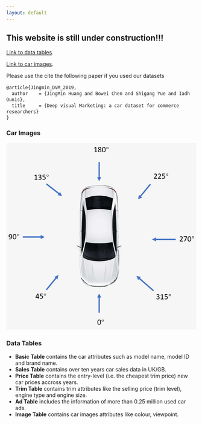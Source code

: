 ```yaml
---
layout: default
---
```



## This website is still under construction!!!

[Link to data tables](https://www.dropbox.com/sh/lf53rml5p4n51l2/AABa5M95ZlZwq0hmCXWpBBv8a?dl=0).

[Link to car images](https://www.dropbox.com/sh/lf53rml5p4n51l2/AABa5M95ZlZwq0hmCXWpBBv8a?dl=0).

Please use the cite the following paper if you used our datasets
```
@article{Jingmin_DVM_2019,
  author    = {JingMin Huang and Bowei Chen and Shigang Yue and Iadh Ounis},
  title     = {Deep visual Marketing: a car dataset for commerce researchers}
}
```

### Car Images

![Viewpoints](https://github.com/DeepVisualMarketing/DeepVisualMarketing.github.io/blob/master/viewpoints.png)

### Data Tables

*   **Basic Table** contains the car attributes such as model name, model ID and brand name. 
*   **Sales Table** contains over ten years car sales data in UK/GB.
*   **Price Table** contains the entry-level (i.e. the cheapest trim price) new car prices accross years.
*   **Trim Table** contains trim attributes like the selling price (trim level), engine type and engine size.
*   **Ad Table** includes the information of more than 0.25 million used car ads.
*   **Image Table** contains car images attributes like colour, viewpoint. 










